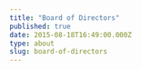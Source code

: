 ```yaml
---
title: "Board of Directors"
published: true
date: 2015-08-18T16:49:00.000Z
type: about
slug: board-of-directors
---
```

